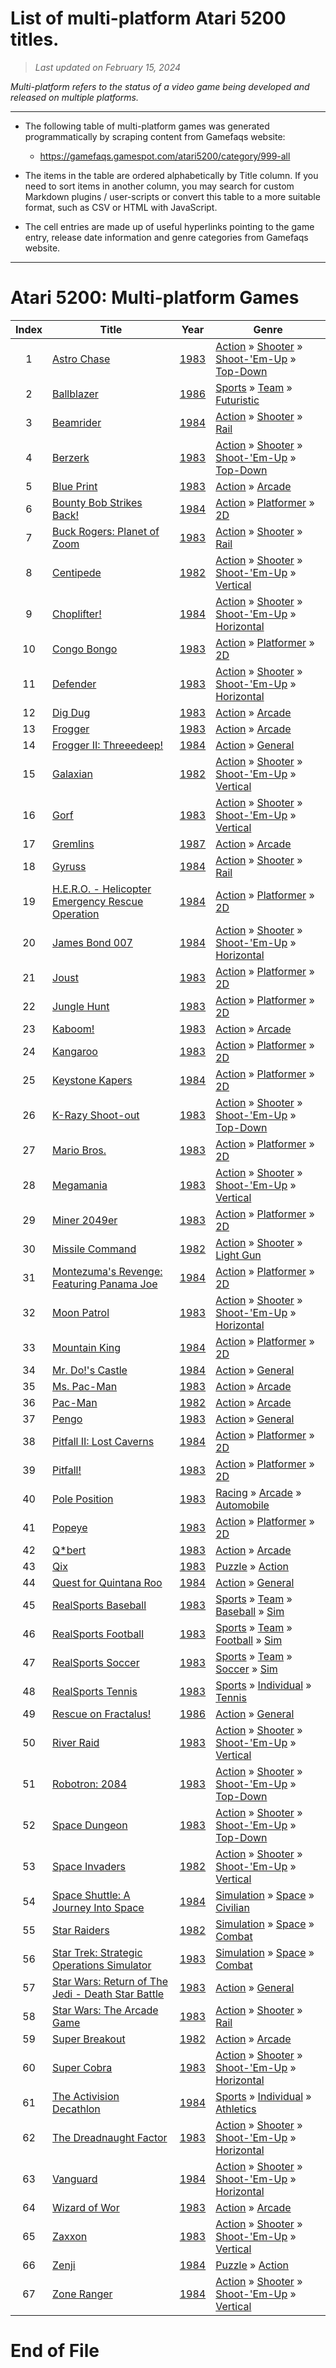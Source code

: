 ﻿# List of multi-platform Atari 5200 titles.

> *Last updated on February 15, 2024*

_Multi-platform refers to the status of a video game being developed and released on multiple platforms._

-----------------------------

 - The following table of multi-platform games was generated programmatically by scraping content from Gamefaqs website: 

    - https://gamefaqs.gamespot.com/atari5200/category/999-all
      
 - The items in the table are ordered alphabetically by Title column. If you need to sort items in another column, you may search for custom Markdown plugins / user-scripts or convert this table to a more suitable format, such as CSV or HTML with JavaScript.

 - The cell entries are made up of useful hyperlinks pointing to the game entry, release date information and genre categories from Gamefaqs website.

-----------------------------
# Atari 5200∶ Multi-platform Games
|Index|Title|Year|Genre|
|:--:|--|--|--|
|1|<a href="https://gamefaqs.gamespot.com/atari5200/585284-astro-chase" target="_blank" rel="noopener noreferrer">Astro Chase</a>|<a href="https://gamefaqs.gamespot.com/atari5200/585284-astro-chase/data" target="_blank" rel="noopener noreferrer">1983</a>|<a href="https://gamefaqs.gamespot.com/atari5200/category/54-action" target="_blank" rel="noopener noreferrer">Action</a> &raquo; <a href="https://gamefaqs.gamespot.com/atari5200/category/55-action-shooter" target="_blank" rel="noopener noreferrer">Shooter</a> &raquo; <a href="https://gamefaqs.gamespot.com/atari5200/category/313-action-shooter-shoot-em-up" target="_blank" rel="noopener noreferrer">Shoot-&#039;Em-Up</a> &raquo; <a href="https://gamefaqs.gamespot.com/atari5200/category/272-action-shooter-shoot-em-up-top-down" target="_blank" rel="noopener noreferrer">Top-Down</a>|
|2|<a href="https://gamefaqs.gamespot.com/atari5200/585285-ballblazer" target="_blank" rel="noopener noreferrer">Ballblazer</a>|<a href="https://gamefaqs.gamespot.com/atari5200/585285-ballblazer/data" target="_blank" rel="noopener noreferrer">1986</a>|<a href="https://gamefaqs.gamespot.com/atari5200/category/43-sports" target="_blank" rel="noopener noreferrer">Sports</a> &raquo; <a href="https://gamefaqs.gamespot.com/atari5200/category/91-sports-team" target="_blank" rel="noopener noreferrer">Team</a> &raquo; <a href="https://gamefaqs.gamespot.com/atari5200/category/107-sports-team-futuristic" target="_blank" rel="noopener noreferrer">Futuristic</a>|
|3|<a href="https://gamefaqs.gamespot.com/atari5200/585287-beamrider" target="_blank" rel="noopener noreferrer">Beamrider</a>|<a href="https://gamefaqs.gamespot.com/atari5200/585287-beamrider/data" target="_blank" rel="noopener noreferrer">1984</a>|<a href="https://gamefaqs.gamespot.com/atari5200/category/54-action" target="_blank" rel="noopener noreferrer">Action</a> &raquo; <a href="https://gamefaqs.gamespot.com/atari5200/category/55-action-shooter" target="_blank" rel="noopener noreferrer">Shooter</a> &raquo; <a href="https://gamefaqs.gamespot.com/atari5200/category/81-action-shooter-rail" target="_blank" rel="noopener noreferrer">Rail</a>|
|4|<a href="https://gamefaqs.gamespot.com/atari5200/563258-berzerk" target="_blank" rel="noopener noreferrer">Berzerk</a>|<a href="https://gamefaqs.gamespot.com/atari5200/563258-berzerk/data" target="_blank" rel="noopener noreferrer">1983</a>|<a href="https://gamefaqs.gamespot.com/atari5200/category/54-action" target="_blank" rel="noopener noreferrer">Action</a> &raquo; <a href="https://gamefaqs.gamespot.com/atari5200/category/55-action-shooter" target="_blank" rel="noopener noreferrer">Shooter</a> &raquo; <a href="https://gamefaqs.gamespot.com/atari5200/category/313-action-shooter-shoot-em-up" target="_blank" rel="noopener noreferrer">Shoot-&#039;Em-Up</a> &raquo; <a href="https://gamefaqs.gamespot.com/atari5200/category/272-action-shooter-shoot-em-up-top-down" target="_blank" rel="noopener noreferrer">Top-Down</a>|
|5|<a href="https://gamefaqs.gamespot.com/atari5200/585289-blue-print" target="_blank" rel="noopener noreferrer">Blue Print</a>|<a href="https://gamefaqs.gamespot.com/atari5200/585289-blue-print/data" target="_blank" rel="noopener noreferrer">1983</a>|<a href="https://gamefaqs.gamespot.com/atari5200/category/54-action" target="_blank" rel="noopener noreferrer">Action</a> &raquo; <a href="https://gamefaqs.gamespot.com/atari5200/category/289-action-arcade" target="_blank" rel="noopener noreferrer">Arcade</a>|
|6|<a href="https://gamefaqs.gamespot.com/atari5200/563259-bounty-bob-strikes-back" target="_blank" rel="noopener noreferrer">Bounty Bob Strikes Back!</a>|<a href="https://gamefaqs.gamespot.com/atari5200/563259-bounty-bob-strikes-back/data" target="_blank" rel="noopener noreferrer">1984</a>|<a href="https://gamefaqs.gamespot.com/atari5200/category/54-action" target="_blank" rel="noopener noreferrer">Action</a> &raquo; <a href="https://gamefaqs.gamespot.com/atari5200/category/56-action-platformer" target="_blank" rel="noopener noreferrer">Platformer</a> &raquo; <a href="https://gamefaqs.gamespot.com/atari5200/category/84-action-platformer-2d" target="_blank" rel="noopener noreferrer">2D</a>|
|7|<a href="https://gamefaqs.gamespot.com/atari5200/585290-buck-rogers-planet-of-zoom" target="_blank" rel="noopener noreferrer">Buck Rogers: Planet of Zoom</a>|<a href="https://gamefaqs.gamespot.com/atari5200/585290-buck-rogers-planet-of-zoom/data" target="_blank" rel="noopener noreferrer">1983</a>|<a href="https://gamefaqs.gamespot.com/atari5200/category/54-action" target="_blank" rel="noopener noreferrer">Action</a> &raquo; <a href="https://gamefaqs.gamespot.com/atari5200/category/55-action-shooter" target="_blank" rel="noopener noreferrer">Shooter</a> &raquo; <a href="https://gamefaqs.gamespot.com/atari5200/category/81-action-shooter-rail" target="_blank" rel="noopener noreferrer">Rail</a>|
|8|<a href="https://gamefaqs.gamespot.com/atari5200/585291-centipede" target="_blank" rel="noopener noreferrer">Centipede</a>|<a href="https://gamefaqs.gamespot.com/atari5200/585291-centipede/data" target="_blank" rel="noopener noreferrer">1982</a>|<a href="https://gamefaqs.gamespot.com/atari5200/category/54-action" target="_blank" rel="noopener noreferrer">Action</a> &raquo; <a href="https://gamefaqs.gamespot.com/atari5200/category/55-action-shooter" target="_blank" rel="noopener noreferrer">Shooter</a> &raquo; <a href="https://gamefaqs.gamespot.com/atari5200/category/313-action-shooter-shoot-em-up" target="_blank" rel="noopener noreferrer">Shoot-&#039;Em-Up</a> &raquo; <a href="https://gamefaqs.gamespot.com/atari5200/category/83-action-shooter-shoot-em-up-vertical" target="_blank" rel="noopener noreferrer">Vertical</a>|
|9|<a href="https://gamefaqs.gamespot.com/atari5200/585292-choplifter" target="_blank" rel="noopener noreferrer">Choplifter!</a>|<a href="https://gamefaqs.gamespot.com/atari5200/585292-choplifter/data" target="_blank" rel="noopener noreferrer">1984</a>|<a href="https://gamefaqs.gamespot.com/atari5200/category/54-action" target="_blank" rel="noopener noreferrer">Action</a> &raquo; <a href="https://gamefaqs.gamespot.com/atari5200/category/55-action-shooter" target="_blank" rel="noopener noreferrer">Shooter</a> &raquo; <a href="https://gamefaqs.gamespot.com/atari5200/category/313-action-shooter-shoot-em-up" target="_blank" rel="noopener noreferrer">Shoot-&#039;Em-Up</a> &raquo; <a href="https://gamefaqs.gamespot.com/atari5200/category/185-action-shooter-shoot-em-up-horizontal" target="_blank" rel="noopener noreferrer">Horizontal</a>|
|10|<a href="https://gamefaqs.gamespot.com/atari5200/585293-congo-bongo" target="_blank" rel="noopener noreferrer">Congo Bongo</a>|<a href="https://gamefaqs.gamespot.com/atari5200/585293-congo-bongo/data" target="_blank" rel="noopener noreferrer">1983</a>|<a href="https://gamefaqs.gamespot.com/atari5200/category/54-action" target="_blank" rel="noopener noreferrer">Action</a> &raquo; <a href="https://gamefaqs.gamespot.com/atari5200/category/56-action-platformer" target="_blank" rel="noopener noreferrer">Platformer</a> &raquo; <a href="https://gamefaqs.gamespot.com/atari5200/category/84-action-platformer-2d" target="_blank" rel="noopener noreferrer">2D</a>|
|11|<a href="https://gamefaqs.gamespot.com/atari5200/585296-defender" target="_blank" rel="noopener noreferrer">Defender</a>|<a href="https://gamefaqs.gamespot.com/atari5200/585296-defender/data" target="_blank" rel="noopener noreferrer">1983</a>|<a href="https://gamefaqs.gamespot.com/atari5200/category/54-action" target="_blank" rel="noopener noreferrer">Action</a> &raquo; <a href="https://gamefaqs.gamespot.com/atari5200/category/55-action-shooter" target="_blank" rel="noopener noreferrer">Shooter</a> &raquo; <a href="https://gamefaqs.gamespot.com/atari5200/category/313-action-shooter-shoot-em-up" target="_blank" rel="noopener noreferrer">Shoot-&#039;Em-Up</a> &raquo; <a href="https://gamefaqs.gamespot.com/atari5200/category/185-action-shooter-shoot-em-up-horizontal" target="_blank" rel="noopener noreferrer">Horizontal</a>|
|12|<a href="https://gamefaqs.gamespot.com/atari5200/585298-dig-dug" target="_blank" rel="noopener noreferrer">Dig Dug</a>|<a href="https://gamefaqs.gamespot.com/atari5200/585298-dig-dug/data" target="_blank" rel="noopener noreferrer">1983</a>|<a href="https://gamefaqs.gamespot.com/atari5200/category/54-action" target="_blank" rel="noopener noreferrer">Action</a> &raquo; <a href="https://gamefaqs.gamespot.com/atari5200/category/289-action-arcade" target="_blank" rel="noopener noreferrer">Arcade</a>|
|13|<a href="https://gamefaqs.gamespot.com/atari5200/585301-frogger" target="_blank" rel="noopener noreferrer">Frogger</a>|<a href="https://gamefaqs.gamespot.com/atari5200/585301-frogger/data" target="_blank" rel="noopener noreferrer">1983</a>|<a href="https://gamefaqs.gamespot.com/atari5200/category/54-action" target="_blank" rel="noopener noreferrer">Action</a> &raquo; <a href="https://gamefaqs.gamespot.com/atari5200/category/289-action-arcade" target="_blank" rel="noopener noreferrer">Arcade</a>|
|14|<a href="https://gamefaqs.gamespot.com/atari5200/585302-frogger-ii-threeedeep" target="_blank" rel="noopener noreferrer">Frogger II: Threeedeep!</a>|<a href="https://gamefaqs.gamespot.com/atari5200/585302-frogger-ii-threeedeep/data" target="_blank" rel="noopener noreferrer">1984</a>|<a href="https://gamefaqs.gamespot.com/atari5200/category/54-action" target="_blank" rel="noopener noreferrer">Action</a> &raquo; <a href="https://gamefaqs.gamespot.com/atari5200/category/250-action-general" target="_blank" rel="noopener noreferrer">General</a>|
|15|<a href="https://gamefaqs.gamespot.com/atari5200/585303-galaxian" target="_blank" rel="noopener noreferrer">Galaxian</a>|<a href="https://gamefaqs.gamespot.com/atari5200/585303-galaxian/data" target="_blank" rel="noopener noreferrer">1982</a>|<a href="https://gamefaqs.gamespot.com/atari5200/category/54-action" target="_blank" rel="noopener noreferrer">Action</a> &raquo; <a href="https://gamefaqs.gamespot.com/atari5200/category/55-action-shooter" target="_blank" rel="noopener noreferrer">Shooter</a> &raquo; <a href="https://gamefaqs.gamespot.com/atari5200/category/313-action-shooter-shoot-em-up" target="_blank" rel="noopener noreferrer">Shoot-&#039;Em-Up</a> &raquo; <a href="https://gamefaqs.gamespot.com/atari5200/category/83-action-shooter-shoot-em-up-vertical" target="_blank" rel="noopener noreferrer">Vertical</a>|
|16|<a href="https://gamefaqs.gamespot.com/atari5200/585304-gorf" target="_blank" rel="noopener noreferrer">Gorf</a>|<a href="https://gamefaqs.gamespot.com/atari5200/585304-gorf/data" target="_blank" rel="noopener noreferrer">1983</a>|<a href="https://gamefaqs.gamespot.com/atari5200/category/54-action" target="_blank" rel="noopener noreferrer">Action</a> &raquo; <a href="https://gamefaqs.gamespot.com/atari5200/category/55-action-shooter" target="_blank" rel="noopener noreferrer">Shooter</a> &raquo; <a href="https://gamefaqs.gamespot.com/atari5200/category/313-action-shooter-shoot-em-up" target="_blank" rel="noopener noreferrer">Shoot-&#039;Em-Up</a> &raquo; <a href="https://gamefaqs.gamespot.com/atari5200/category/83-action-shooter-shoot-em-up-vertical" target="_blank" rel="noopener noreferrer">Vertical</a>|
|17|<a href="https://gamefaqs.gamespot.com/atari5200/585305-gremlins" target="_blank" rel="noopener noreferrer">Gremlins</a>|<a href="https://gamefaqs.gamespot.com/atari5200/585305-gremlins/data" target="_blank" rel="noopener noreferrer">1987</a>|<a href="https://gamefaqs.gamespot.com/atari5200/category/54-action" target="_blank" rel="noopener noreferrer">Action</a> &raquo; <a href="https://gamefaqs.gamespot.com/atari5200/category/289-action-arcade" target="_blank" rel="noopener noreferrer">Arcade</a>|
|18|<a href="https://gamefaqs.gamespot.com/atari5200/585306-gyruss" target="_blank" rel="noopener noreferrer">Gyruss</a>|<a href="https://gamefaqs.gamespot.com/atari5200/585306-gyruss/data" target="_blank" rel="noopener noreferrer">1984</a>|<a href="https://gamefaqs.gamespot.com/atari5200/category/54-action" target="_blank" rel="noopener noreferrer">Action</a> &raquo; <a href="https://gamefaqs.gamespot.com/atari5200/category/55-action-shooter" target="_blank" rel="noopener noreferrer">Shooter</a> &raquo; <a href="https://gamefaqs.gamespot.com/atari5200/category/81-action-shooter-rail" target="_blank" rel="noopener noreferrer">Rail</a>|
|19|<a href="https://gamefaqs.gamespot.com/atari5200/585307-hero-helicopter-emergency-rescue-operation" target="_blank" rel="noopener noreferrer">H.E.R.O. - Helicopter Emergency Rescue Operation</a>|<a href="https://gamefaqs.gamespot.com/atari5200/585307-hero-helicopter-emergency-rescue-operation/data" target="_blank" rel="noopener noreferrer">1984</a>|<a href="https://gamefaqs.gamespot.com/atari5200/category/54-action" target="_blank" rel="noopener noreferrer">Action</a> &raquo; <a href="https://gamefaqs.gamespot.com/atari5200/category/56-action-platformer" target="_blank" rel="noopener noreferrer">Platformer</a> &raquo; <a href="https://gamefaqs.gamespot.com/atari5200/category/84-action-platformer-2d" target="_blank" rel="noopener noreferrer">2D</a>|
|20|<a href="https://gamefaqs.gamespot.com/atari5200/585308-james-bond-007" target="_blank" rel="noopener noreferrer">James Bond 007</a>|<a href="https://gamefaqs.gamespot.com/atari5200/585308-james-bond-007/data" target="_blank" rel="noopener noreferrer">1984</a>|<a href="https://gamefaqs.gamespot.com/atari5200/category/54-action" target="_blank" rel="noopener noreferrer">Action</a> &raquo; <a href="https://gamefaqs.gamespot.com/atari5200/category/55-action-shooter" target="_blank" rel="noopener noreferrer">Shooter</a> &raquo; <a href="https://gamefaqs.gamespot.com/atari5200/category/313-action-shooter-shoot-em-up" target="_blank" rel="noopener noreferrer">Shoot-&#039;Em-Up</a> &raquo; <a href="https://gamefaqs.gamespot.com/atari5200/category/185-action-shooter-shoot-em-up-horizontal" target="_blank" rel="noopener noreferrer">Horizontal</a>|
|21|<a href="https://gamefaqs.gamespot.com/atari5200/585309-joust" target="_blank" rel="noopener noreferrer">Joust</a>|<a href="https://gamefaqs.gamespot.com/atari5200/585309-joust/data" target="_blank" rel="noopener noreferrer">1983</a>|<a href="https://gamefaqs.gamespot.com/atari5200/category/54-action" target="_blank" rel="noopener noreferrer">Action</a> &raquo; <a href="https://gamefaqs.gamespot.com/atari5200/category/56-action-platformer" target="_blank" rel="noopener noreferrer">Platformer</a> &raquo; <a href="https://gamefaqs.gamespot.com/atari5200/category/84-action-platformer-2d" target="_blank" rel="noopener noreferrer">2D</a>|
|22|<a href="https://gamefaqs.gamespot.com/atari5200/585311-jungle-hunt" target="_blank" rel="noopener noreferrer">Jungle Hunt</a>|<a href="https://gamefaqs.gamespot.com/atari5200/585311-jungle-hunt/data" target="_blank" rel="noopener noreferrer">1983</a>|<a href="https://gamefaqs.gamespot.com/atari5200/category/54-action" target="_blank" rel="noopener noreferrer">Action</a> &raquo; <a href="https://gamefaqs.gamespot.com/atari5200/category/56-action-platformer" target="_blank" rel="noopener noreferrer">Platformer</a> &raquo; <a href="https://gamefaqs.gamespot.com/atari5200/category/84-action-platformer-2d" target="_blank" rel="noopener noreferrer">2D</a>|
|23|<a href="https://gamefaqs.gamespot.com/atari5200/585312-kaboom" target="_blank" rel="noopener noreferrer">Kaboom!</a>|<a href="https://gamefaqs.gamespot.com/atari5200/585312-kaboom/data" target="_blank" rel="noopener noreferrer">1983</a>|<a href="https://gamefaqs.gamespot.com/atari5200/category/54-action" target="_blank" rel="noopener noreferrer">Action</a> &raquo; <a href="https://gamefaqs.gamespot.com/atari5200/category/289-action-arcade" target="_blank" rel="noopener noreferrer">Arcade</a>|
|24|<a href="https://gamefaqs.gamespot.com/atari5200/585313-kangaroo" target="_blank" rel="noopener noreferrer">Kangaroo</a>|<a href="https://gamefaqs.gamespot.com/atari5200/585313-kangaroo/data" target="_blank" rel="noopener noreferrer">1983</a>|<a href="https://gamefaqs.gamespot.com/atari5200/category/54-action" target="_blank" rel="noopener noreferrer">Action</a> &raquo; <a href="https://gamefaqs.gamespot.com/atari5200/category/56-action-platformer" target="_blank" rel="noopener noreferrer">Platformer</a> &raquo; <a href="https://gamefaqs.gamespot.com/atari5200/category/84-action-platformer-2d" target="_blank" rel="noopener noreferrer">2D</a>|
|25|<a href="https://gamefaqs.gamespot.com/atari5200/585314-keystone-kapers" target="_blank" rel="noopener noreferrer">Keystone Kapers</a>|<a href="https://gamefaqs.gamespot.com/atari5200/585314-keystone-kapers/data" target="_blank" rel="noopener noreferrer">1984</a>|<a href="https://gamefaqs.gamespot.com/atari5200/category/54-action" target="_blank" rel="noopener noreferrer">Action</a> &raquo; <a href="https://gamefaqs.gamespot.com/atari5200/category/56-action-platformer" target="_blank" rel="noopener noreferrer">Platformer</a> &raquo; <a href="https://gamefaqs.gamespot.com/atari5200/category/84-action-platformer-2d" target="_blank" rel="noopener noreferrer">2D</a>|
|26|<a href="https://gamefaqs.gamespot.com/atari5200/563261-k-razy-shoot-out" target="_blank" rel="noopener noreferrer">K-Razy Shoot-out</a>|<a href="https://gamefaqs.gamespot.com/atari5200/563261-k-razy-shoot-out/data" target="_blank" rel="noopener noreferrer">1983</a>|<a href="https://gamefaqs.gamespot.com/atari5200/category/54-action" target="_blank" rel="noopener noreferrer">Action</a> &raquo; <a href="https://gamefaqs.gamespot.com/atari5200/category/55-action-shooter" target="_blank" rel="noopener noreferrer">Shooter</a> &raquo; <a href="https://gamefaqs.gamespot.com/atari5200/category/313-action-shooter-shoot-em-up" target="_blank" rel="noopener noreferrer">Shoot-&#039;Em-Up</a> &raquo; <a href="https://gamefaqs.gamespot.com/atari5200/category/272-action-shooter-shoot-em-up-top-down" target="_blank" rel="noopener noreferrer">Top-Down</a>|
|27|<a href="https://gamefaqs.gamespot.com/atari5200/585318-mario-bros" target="_blank" rel="noopener noreferrer">Mario Bros.</a>|<a href="https://gamefaqs.gamespot.com/atari5200/585318-mario-bros/data" target="_blank" rel="noopener noreferrer">1983</a>|<a href="https://gamefaqs.gamespot.com/atari5200/category/54-action" target="_blank" rel="noopener noreferrer">Action</a> &raquo; <a href="https://gamefaqs.gamespot.com/atari5200/category/56-action-platformer" target="_blank" rel="noopener noreferrer">Platformer</a> &raquo; <a href="https://gamefaqs.gamespot.com/atari5200/category/84-action-platformer-2d" target="_blank" rel="noopener noreferrer">2D</a>|
|28|<a href="https://gamefaqs.gamespot.com/atari5200/585320-megamania" target="_blank" rel="noopener noreferrer">Megamania</a>|<a href="https://gamefaqs.gamespot.com/atari5200/585320-megamania/data" target="_blank" rel="noopener noreferrer">1983</a>|<a href="https://gamefaqs.gamespot.com/atari5200/category/54-action" target="_blank" rel="noopener noreferrer">Action</a> &raquo; <a href="https://gamefaqs.gamespot.com/atari5200/category/55-action-shooter" target="_blank" rel="noopener noreferrer">Shooter</a> &raquo; <a href="https://gamefaqs.gamespot.com/atari5200/category/313-action-shooter-shoot-em-up" target="_blank" rel="noopener noreferrer">Shoot-&#039;Em-Up</a> &raquo; <a href="https://gamefaqs.gamespot.com/atari5200/category/83-action-shooter-shoot-em-up-vertical" target="_blank" rel="noopener noreferrer">Vertical</a>|
|29|<a href="https://gamefaqs.gamespot.com/atari5200/585323-miner-2049er" target="_blank" rel="noopener noreferrer">Miner 2049er</a>|<a href="https://gamefaqs.gamespot.com/atari5200/585323-miner-2049er/data" target="_blank" rel="noopener noreferrer">1983</a>|<a href="https://gamefaqs.gamespot.com/atari5200/category/54-action" target="_blank" rel="noopener noreferrer">Action</a> &raquo; <a href="https://gamefaqs.gamespot.com/atari5200/category/56-action-platformer" target="_blank" rel="noopener noreferrer">Platformer</a> &raquo; <a href="https://gamefaqs.gamespot.com/atari5200/category/84-action-platformer-2d" target="_blank" rel="noopener noreferrer">2D</a>|
|30|<a href="https://gamefaqs.gamespot.com/atari5200/585325-missile-command" target="_blank" rel="noopener noreferrer">Missile Command</a>|<a href="https://gamefaqs.gamespot.com/atari5200/585325-missile-command/data" target="_blank" rel="noopener noreferrer">1982</a>|<a href="https://gamefaqs.gamespot.com/atari5200/category/54-action" target="_blank" rel="noopener noreferrer">Action</a> &raquo; <a href="https://gamefaqs.gamespot.com/atari5200/category/55-action-shooter" target="_blank" rel="noopener noreferrer">Shooter</a> &raquo; <a href="https://gamefaqs.gamespot.com/atari5200/category/239-action-shooter-light-gun" target="_blank" rel="noopener noreferrer">Light Gun</a>|
|31|<a href="https://gamefaqs.gamespot.com/atari5200/585326-montezumas-revenge-featuring-panama-joe" target="_blank" rel="noopener noreferrer">Montezuma's Revenge: Featuring Panama Joe</a>|<a href="https://gamefaqs.gamespot.com/atari5200/585326-montezumas-revenge-featuring-panama-joe/data" target="_blank" rel="noopener noreferrer">1984</a>|<a href="https://gamefaqs.gamespot.com/atari5200/category/54-action" target="_blank" rel="noopener noreferrer">Action</a> &raquo; <a href="https://gamefaqs.gamespot.com/atari5200/category/56-action-platformer" target="_blank" rel="noopener noreferrer">Platformer</a> &raquo; <a href="https://gamefaqs.gamespot.com/atari5200/category/84-action-platformer-2d" target="_blank" rel="noopener noreferrer">2D</a>|
|32|<a href="https://gamefaqs.gamespot.com/atari5200/585327-moon-patrol" target="_blank" rel="noopener noreferrer">Moon Patrol</a>|<a href="https://gamefaqs.gamespot.com/atari5200/585327-moon-patrol/data" target="_blank" rel="noopener noreferrer">1983</a>|<a href="https://gamefaqs.gamespot.com/atari5200/category/54-action" target="_blank" rel="noopener noreferrer">Action</a> &raquo; <a href="https://gamefaqs.gamespot.com/atari5200/category/55-action-shooter" target="_blank" rel="noopener noreferrer">Shooter</a> &raquo; <a href="https://gamefaqs.gamespot.com/atari5200/category/313-action-shooter-shoot-em-up" target="_blank" rel="noopener noreferrer">Shoot-&#039;Em-Up</a> &raquo; <a href="https://gamefaqs.gamespot.com/atari5200/category/185-action-shooter-shoot-em-up-horizontal" target="_blank" rel="noopener noreferrer">Horizontal</a>|
|33|<a href="https://gamefaqs.gamespot.com/atari5200/585329-mountain-king" target="_blank" rel="noopener noreferrer">Mountain King</a>|<a href="https://gamefaqs.gamespot.com/atari5200/585329-mountain-king/data" target="_blank" rel="noopener noreferrer">1984</a>|<a href="https://gamefaqs.gamespot.com/atari5200/category/54-action" target="_blank" rel="noopener noreferrer">Action</a> &raquo; <a href="https://gamefaqs.gamespot.com/atari5200/category/56-action-platformer" target="_blank" rel="noopener noreferrer">Platformer</a> &raquo; <a href="https://gamefaqs.gamespot.com/atari5200/category/84-action-platformer-2d" target="_blank" rel="noopener noreferrer">2D</a>|
|34|<a href="https://gamefaqs.gamespot.com/atari5200/585330-mr-dos-castle" target="_blank" rel="noopener noreferrer">Mr. Do!'s Castle</a>|<a href="https://gamefaqs.gamespot.com/atari5200/585330-mr-dos-castle/data" target="_blank" rel="noopener noreferrer">1984</a>|<a href="https://gamefaqs.gamespot.com/atari5200/category/54-action" target="_blank" rel="noopener noreferrer">Action</a> &raquo; <a href="https://gamefaqs.gamespot.com/atari5200/category/250-action-general" target="_blank" rel="noopener noreferrer">General</a>|
|35|<a href="https://gamefaqs.gamespot.com/atari5200/585331-ms-pac-man" target="_blank" rel="noopener noreferrer">Ms. Pac-Man</a>|<a href="https://gamefaqs.gamespot.com/atari5200/585331-ms-pac-man/data" target="_blank" rel="noopener noreferrer">1983</a>|<a href="https://gamefaqs.gamespot.com/atari5200/category/54-action" target="_blank" rel="noopener noreferrer">Action</a> &raquo; <a href="https://gamefaqs.gamespot.com/atari5200/category/289-action-arcade" target="_blank" rel="noopener noreferrer">Arcade</a>|
|36|<a href="https://gamefaqs.gamespot.com/atari5200/585333-pac-man" target="_blank" rel="noopener noreferrer">Pac-Man</a>|<a href="https://gamefaqs.gamespot.com/atari5200/585333-pac-man/data" target="_blank" rel="noopener noreferrer">1982</a>|<a href="https://gamefaqs.gamespot.com/atari5200/category/54-action" target="_blank" rel="noopener noreferrer">Action</a> &raquo; <a href="https://gamefaqs.gamespot.com/atari5200/category/289-action-arcade" target="_blank" rel="noopener noreferrer">Arcade</a>|
|37|<a href="https://gamefaqs.gamespot.com/atari5200/585334-pengo" target="_blank" rel="noopener noreferrer">Pengo</a>|<a href="https://gamefaqs.gamespot.com/atari5200/585334-pengo/data" target="_blank" rel="noopener noreferrer">1983</a>|<a href="https://gamefaqs.gamespot.com/atari5200/category/54-action" target="_blank" rel="noopener noreferrer">Action</a> &raquo; <a href="https://gamefaqs.gamespot.com/atari5200/category/250-action-general" target="_blank" rel="noopener noreferrer">General</a>|
|38|<a href="https://gamefaqs.gamespot.com/atari5200/585336-pitfall-ii-lost-caverns" target="_blank" rel="noopener noreferrer">Pitfall II: Lost Caverns</a>|<a href="https://gamefaqs.gamespot.com/atari5200/585336-pitfall-ii-lost-caverns/data" target="_blank" rel="noopener noreferrer">1984</a>|<a href="https://gamefaqs.gamespot.com/atari5200/category/54-action" target="_blank" rel="noopener noreferrer">Action</a> &raquo; <a href="https://gamefaqs.gamespot.com/atari5200/category/56-action-platformer" target="_blank" rel="noopener noreferrer">Platformer</a> &raquo; <a href="https://gamefaqs.gamespot.com/atari5200/category/84-action-platformer-2d" target="_blank" rel="noopener noreferrer">2D</a>|
|39|<a href="https://gamefaqs.gamespot.com/atari5200/585335-pitfall" target="_blank" rel="noopener noreferrer">Pitfall!</a>|<a href="https://gamefaqs.gamespot.com/atari5200/585335-pitfall/data" target="_blank" rel="noopener noreferrer">1983</a>|<a href="https://gamefaqs.gamespot.com/atari5200/category/54-action" target="_blank" rel="noopener noreferrer">Action</a> &raquo; <a href="https://gamefaqs.gamespot.com/atari5200/category/56-action-platformer" target="_blank" rel="noopener noreferrer">Platformer</a> &raquo; <a href="https://gamefaqs.gamespot.com/atari5200/category/84-action-platformer-2d" target="_blank" rel="noopener noreferrer">2D</a>|
|40|<a href="https://gamefaqs.gamespot.com/atari5200/585337-pole-position" target="_blank" rel="noopener noreferrer">Pole Position</a>|<a href="https://gamefaqs.gamespot.com/atari5200/585337-pole-position/data" target="_blank" rel="noopener noreferrer">1983</a>|<a href="https://gamefaqs.gamespot.com/atari5200/category/47-racing" target="_blank" rel="noopener noreferrer">Racing</a> &raquo; <a href="https://gamefaqs.gamespot.com/atari5200/category/314-racing-arcade" target="_blank" rel="noopener noreferrer">Arcade</a> &raquo; <a href="https://gamefaqs.gamespot.com/atari5200/category/232-racing-arcade-automobile" target="_blank" rel="noopener noreferrer">Automobile</a>|
|41|<a href="https://gamefaqs.gamespot.com/atari5200/585338-popeye" target="_blank" rel="noopener noreferrer">Popeye</a>|<a href="https://gamefaqs.gamespot.com/atari5200/585338-popeye/data" target="_blank" rel="noopener noreferrer">1983</a>|<a href="https://gamefaqs.gamespot.com/atari5200/category/54-action" target="_blank" rel="noopener noreferrer">Action</a> &raquo; <a href="https://gamefaqs.gamespot.com/atari5200/category/56-action-platformer" target="_blank" rel="noopener noreferrer">Platformer</a> &raquo; <a href="https://gamefaqs.gamespot.com/atari5200/category/84-action-platformer-2d" target="_blank" rel="noopener noreferrer">2D</a>|
|42|<a href="https://gamefaqs.gamespot.com/atari5200/585339-qbert" target="_blank" rel="noopener noreferrer">Q*bert</a>|<a href="https://gamefaqs.gamespot.com/atari5200/585339-qbert/data" target="_blank" rel="noopener noreferrer">1983</a>|<a href="https://gamefaqs.gamespot.com/atari5200/category/54-action" target="_blank" rel="noopener noreferrer">Action</a> &raquo; <a href="https://gamefaqs.gamespot.com/atari5200/category/289-action-arcade" target="_blank" rel="noopener noreferrer">Arcade</a>|
|43|<a href="https://gamefaqs.gamespot.com/atari5200/585340-qix" target="_blank" rel="noopener noreferrer">Qix</a>|<a href="https://gamefaqs.gamespot.com/atari5200/585340-qix/data" target="_blank" rel="noopener noreferrer">1983</a>|<a href="https://gamefaqs.gamespot.com/atari5200/category/173-puzzle" target="_blank" rel="noopener noreferrer">Puzzle</a> &raquo; <a href="https://gamefaqs.gamespot.com/atari5200/category/282-puzzle-action" target="_blank" rel="noopener noreferrer">Action</a>|
|44|<a href="https://gamefaqs.gamespot.com/atari5200/585341-quest-for-quintana-roo" target="_blank" rel="noopener noreferrer">Quest for Quintana Roo</a>|<a href="https://gamefaqs.gamespot.com/atari5200/585341-quest-for-quintana-roo/data" target="_blank" rel="noopener noreferrer">1984</a>|<a href="https://gamefaqs.gamespot.com/atari5200/category/54-action" target="_blank" rel="noopener noreferrer">Action</a> &raquo; <a href="https://gamefaqs.gamespot.com/atari5200/category/250-action-general" target="_blank" rel="noopener noreferrer">General</a>|
|45|<a href="https://gamefaqs.gamespot.com/atari5200/585342-realsports-baseball" target="_blank" rel="noopener noreferrer">RealSports Baseball</a>|<a href="https://gamefaqs.gamespot.com/atari5200/585342-realsports-baseball/data" target="_blank" rel="noopener noreferrer">1983</a>|<a href="https://gamefaqs.gamespot.com/atari5200/category/43-sports" target="_blank" rel="noopener noreferrer">Sports</a> &raquo; <a href="https://gamefaqs.gamespot.com/atari5200/category/91-sports-team" target="_blank" rel="noopener noreferrer">Team</a> &raquo; <a href="https://gamefaqs.gamespot.com/atari5200/category/94-sports-team-baseball" target="_blank" rel="noopener noreferrer">Baseball</a> &raquo; <a href="https://gamefaqs.gamespot.com/atari5200/category/201-sports-team-baseball-sim" target="_blank" rel="noopener noreferrer">Sim</a>|
|46|<a href="https://gamefaqs.gamespot.com/atari5200/585344-realsports-football" target="_blank" rel="noopener noreferrer">RealSports Football</a>|<a href="https://gamefaqs.gamespot.com/atari5200/585344-realsports-football/data" target="_blank" rel="noopener noreferrer">1983</a>|<a href="https://gamefaqs.gamespot.com/atari5200/category/43-sports" target="_blank" rel="noopener noreferrer">Sports</a> &raquo; <a href="https://gamefaqs.gamespot.com/atari5200/category/91-sports-team" target="_blank" rel="noopener noreferrer">Team</a> &raquo; <a href="https://gamefaqs.gamespot.com/atari5200/category/97-sports-team-football" target="_blank" rel="noopener noreferrer">Football</a> &raquo; <a href="https://gamefaqs.gamespot.com/atari5200/category/205-sports-team-football-sim" target="_blank" rel="noopener noreferrer">Sim</a>|
|47|<a href="https://gamefaqs.gamespot.com/atari5200/585345-realsports-soccer" target="_blank" rel="noopener noreferrer">RealSports Soccer</a>|<a href="https://gamefaqs.gamespot.com/atari5200/585345-realsports-soccer/data" target="_blank" rel="noopener noreferrer">1983</a>|<a href="https://gamefaqs.gamespot.com/atari5200/category/43-sports" target="_blank" rel="noopener noreferrer">Sports</a> &raquo; <a href="https://gamefaqs.gamespot.com/atari5200/category/91-sports-team" target="_blank" rel="noopener noreferrer">Team</a> &raquo; <a href="https://gamefaqs.gamespot.com/atari5200/category/100-sports-team-soccer" target="_blank" rel="noopener noreferrer">Soccer</a> &raquo; <a href="https://gamefaqs.gamespot.com/atari5200/category/211-sports-team-soccer-sim" target="_blank" rel="noopener noreferrer">Sim</a>|
|48|<a href="https://gamefaqs.gamespot.com/atari5200/585346-realsports-tennis" target="_blank" rel="noopener noreferrer">RealSports Tennis</a>|<a href="https://gamefaqs.gamespot.com/atari5200/585346-realsports-tennis/data" target="_blank" rel="noopener noreferrer">1983</a>|<a href="https://gamefaqs.gamespot.com/atari5200/category/43-sports" target="_blank" rel="noopener noreferrer">Sports</a> &raquo; <a href="https://gamefaqs.gamespot.com/atari5200/category/92-sports-individual" target="_blank" rel="noopener noreferrer">Individual</a> &raquo; <a href="https://gamefaqs.gamespot.com/atari5200/category/101-sports-individual-tennis" target="_blank" rel="noopener noreferrer">Tennis</a>|
|49|<a href="https://gamefaqs.gamespot.com/atari5200/585347-rescue-on-fractalus" target="_blank" rel="noopener noreferrer">Rescue on Fractalus!</a>|<a href="https://gamefaqs.gamespot.com/atari5200/585347-rescue-on-fractalus/data" target="_blank" rel="noopener noreferrer">1986</a>|<a href="https://gamefaqs.gamespot.com/atari5200/category/54-action" target="_blank" rel="noopener noreferrer">Action</a> &raquo; <a href="https://gamefaqs.gamespot.com/atari5200/category/250-action-general" target="_blank" rel="noopener noreferrer">General</a>|
|50|<a href="https://gamefaqs.gamespot.com/atari5200/585348-river-raid" target="_blank" rel="noopener noreferrer">River Raid</a>|<a href="https://gamefaqs.gamespot.com/atari5200/585348-river-raid/data" target="_blank" rel="noopener noreferrer">1983</a>|<a href="https://gamefaqs.gamespot.com/atari5200/category/54-action" target="_blank" rel="noopener noreferrer">Action</a> &raquo; <a href="https://gamefaqs.gamespot.com/atari5200/category/55-action-shooter" target="_blank" rel="noopener noreferrer">Shooter</a> &raquo; <a href="https://gamefaqs.gamespot.com/atari5200/category/313-action-shooter-shoot-em-up" target="_blank" rel="noopener noreferrer">Shoot-&#039;Em-Up</a> &raquo; <a href="https://gamefaqs.gamespot.com/atari5200/category/83-action-shooter-shoot-em-up-vertical" target="_blank" rel="noopener noreferrer">Vertical</a>|
|51|<a href="https://gamefaqs.gamespot.com/atari5200/585350-robotron-2084" target="_blank" rel="noopener noreferrer">Robotron: 2084</a>|<a href="https://gamefaqs.gamespot.com/atari5200/585350-robotron-2084/data" target="_blank" rel="noopener noreferrer">1983</a>|<a href="https://gamefaqs.gamespot.com/atari5200/category/54-action" target="_blank" rel="noopener noreferrer">Action</a> &raquo; <a href="https://gamefaqs.gamespot.com/atari5200/category/55-action-shooter" target="_blank" rel="noopener noreferrer">Shooter</a> &raquo; <a href="https://gamefaqs.gamespot.com/atari5200/category/313-action-shooter-shoot-em-up" target="_blank" rel="noopener noreferrer">Shoot-&#039;Em-Up</a> &raquo; <a href="https://gamefaqs.gamespot.com/atari5200/category/272-action-shooter-shoot-em-up-top-down" target="_blank" rel="noopener noreferrer">Top-Down</a>|
|52|<a href="https://gamefaqs.gamespot.com/atari5200/585352-space-dungeon" target="_blank" rel="noopener noreferrer">Space Dungeon</a>|<a href="https://gamefaqs.gamespot.com/atari5200/585352-space-dungeon/data" target="_blank" rel="noopener noreferrer">1983</a>|<a href="https://gamefaqs.gamespot.com/atari5200/category/54-action" target="_blank" rel="noopener noreferrer">Action</a> &raquo; <a href="https://gamefaqs.gamespot.com/atari5200/category/55-action-shooter" target="_blank" rel="noopener noreferrer">Shooter</a> &raquo; <a href="https://gamefaqs.gamespot.com/atari5200/category/313-action-shooter-shoot-em-up" target="_blank" rel="noopener noreferrer">Shoot-&#039;Em-Up</a> &raquo; <a href="https://gamefaqs.gamespot.com/atari5200/category/272-action-shooter-shoot-em-up-top-down" target="_blank" rel="noopener noreferrer">Top-Down</a>|
|53|<a href="https://gamefaqs.gamespot.com/atari5200/585353-space-invaders" target="_blank" rel="noopener noreferrer">Space Invaders</a>|<a href="https://gamefaqs.gamespot.com/atari5200/585353-space-invaders/data" target="_blank" rel="noopener noreferrer">1982</a>|<a href="https://gamefaqs.gamespot.com/atari5200/category/54-action" target="_blank" rel="noopener noreferrer">Action</a> &raquo; <a href="https://gamefaqs.gamespot.com/atari5200/category/55-action-shooter" target="_blank" rel="noopener noreferrer">Shooter</a> &raquo; <a href="https://gamefaqs.gamespot.com/atari5200/category/313-action-shooter-shoot-em-up" target="_blank" rel="noopener noreferrer">Shoot-&#039;Em-Up</a> &raquo; <a href="https://gamefaqs.gamespot.com/atari5200/category/83-action-shooter-shoot-em-up-vertical" target="_blank" rel="noopener noreferrer">Vertical</a>|
|54|<a href="https://gamefaqs.gamespot.com/atari5200/585354-space-shuttle-a-journey-into-space" target="_blank" rel="noopener noreferrer">Space Shuttle: A Journey Into Space</a>|<a href="https://gamefaqs.gamespot.com/atari5200/585354-space-shuttle-a-journey-into-space/data" target="_blank" rel="noopener noreferrer">1984</a>|<a href="https://gamefaqs.gamespot.com/atari5200/category/46-simulation" target="_blank" rel="noopener noreferrer">Simulation</a> &raquo; <a href="https://gamefaqs.gamespot.com/atari5200/category/69-simulation-space" target="_blank" rel="noopener noreferrer">Space</a> &raquo; <a href="https://gamefaqs.gamespot.com/atari5200/category/133-simulation-space-civilian" target="_blank" rel="noopener noreferrer">Civilian</a>|
|55|<a href="https://gamefaqs.gamespot.com/atari5200/585357-star-raiders" target="_blank" rel="noopener noreferrer">Star Raiders</a>|<a href="https://gamefaqs.gamespot.com/atari5200/585357-star-raiders/data" target="_blank" rel="noopener noreferrer">1982</a>|<a href="https://gamefaqs.gamespot.com/atari5200/category/46-simulation" target="_blank" rel="noopener noreferrer">Simulation</a> &raquo; <a href="https://gamefaqs.gamespot.com/atari5200/category/69-simulation-space" target="_blank" rel="noopener noreferrer">Space</a> &raquo; <a href="https://gamefaqs.gamespot.com/atari5200/category/132-simulation-space-combat" target="_blank" rel="noopener noreferrer">Combat</a>|
|56|<a href="https://gamefaqs.gamespot.com/atari5200/585358-star-trek-strategic-operations-simulator" target="_blank" rel="noopener noreferrer">Star Trek: Strategic Operations Simulator</a>|<a href="https://gamefaqs.gamespot.com/atari5200/585358-star-trek-strategic-operations-simulator/data" target="_blank" rel="noopener noreferrer">1983</a>|<a href="https://gamefaqs.gamespot.com/atari5200/category/46-simulation" target="_blank" rel="noopener noreferrer">Simulation</a> &raquo; <a href="https://gamefaqs.gamespot.com/atari5200/category/69-simulation-space" target="_blank" rel="noopener noreferrer">Space</a> &raquo; <a href="https://gamefaqs.gamespot.com/atari5200/category/132-simulation-space-combat" target="_blank" rel="noopener noreferrer">Combat</a>|
|57|<a href="https://gamefaqs.gamespot.com/atari5200/585359-star-wars-return-of-the-jedi-death-star-battle" target="_blank" rel="noopener noreferrer">Star Wars: Return of The Jedi - Death Star Battle</a>|<a href="https://gamefaqs.gamespot.com/atari5200/585359-star-wars-return-of-the-jedi-death-star-battle/data" target="_blank" rel="noopener noreferrer">1983</a>|<a href="https://gamefaqs.gamespot.com/atari5200/category/54-action" target="_blank" rel="noopener noreferrer">Action</a> &raquo; <a href="https://gamefaqs.gamespot.com/atari5200/category/250-action-general" target="_blank" rel="noopener noreferrer">General</a>|
|58|<a href="https://gamefaqs.gamespot.com/atari5200/585360-star-wars-the-arcade-game" target="_blank" rel="noopener noreferrer">Star Wars: The Arcade Game</a>|<a href="https://gamefaqs.gamespot.com/atari5200/585360-star-wars-the-arcade-game/data" target="_blank" rel="noopener noreferrer">1983</a>|<a href="https://gamefaqs.gamespot.com/atari5200/category/54-action" target="_blank" rel="noopener noreferrer">Action</a> &raquo; <a href="https://gamefaqs.gamespot.com/atari5200/category/55-action-shooter" target="_blank" rel="noopener noreferrer">Shooter</a> &raquo; <a href="https://gamefaqs.gamespot.com/atari5200/category/81-action-shooter-rail" target="_blank" rel="noopener noreferrer">Rail</a>|
|59|<a href="https://gamefaqs.gamespot.com/atari5200/585362-super-breakout" target="_blank" rel="noopener noreferrer">Super Breakout</a>|<a href="https://gamefaqs.gamespot.com/atari5200/585362-super-breakout/data" target="_blank" rel="noopener noreferrer">1982</a>|<a href="https://gamefaqs.gamespot.com/atari5200/category/54-action" target="_blank" rel="noopener noreferrer">Action</a> &raquo; <a href="https://gamefaqs.gamespot.com/atari5200/category/289-action-arcade" target="_blank" rel="noopener noreferrer">Arcade</a>|
|60|<a href="https://gamefaqs.gamespot.com/atari5200/585363-super-cobra" target="_blank" rel="noopener noreferrer">Super Cobra</a>|<a href="https://gamefaqs.gamespot.com/atari5200/585363-super-cobra/data" target="_blank" rel="noopener noreferrer">1983</a>|<a href="https://gamefaqs.gamespot.com/atari5200/category/54-action" target="_blank" rel="noopener noreferrer">Action</a> &raquo; <a href="https://gamefaqs.gamespot.com/atari5200/category/55-action-shooter" target="_blank" rel="noopener noreferrer">Shooter</a> &raquo; <a href="https://gamefaqs.gamespot.com/atari5200/category/313-action-shooter-shoot-em-up" target="_blank" rel="noopener noreferrer">Shoot-&#039;Em-Up</a> &raquo; <a href="https://gamefaqs.gamespot.com/atari5200/category/185-action-shooter-shoot-em-up-horizontal" target="_blank" rel="noopener noreferrer">Horizontal</a>|
|61|<a href="https://gamefaqs.gamespot.com/atari5200/585295-the-activision-decathlon" target="_blank" rel="noopener noreferrer">The Activision Decathlon</a>|<a href="https://gamefaqs.gamespot.com/atari5200/585295-the-activision-decathlon/data" target="_blank" rel="noopener noreferrer">1984</a>|<a href="https://gamefaqs.gamespot.com/atari5200/category/43-sports" target="_blank" rel="noopener noreferrer">Sports</a> &raquo; <a href="https://gamefaqs.gamespot.com/atari5200/category/92-sports-individual" target="_blank" rel="noopener noreferrer">Individual</a> &raquo; <a href="https://gamefaqs.gamespot.com/atari5200/category/231-sports-individual-athletics" target="_blank" rel="noopener noreferrer">Athletics</a>|
|62|<a href="https://gamefaqs.gamespot.com/atari5200/585299-the-dreadnaught-factor" target="_blank" rel="noopener noreferrer">The Dreadnaught Factor</a>|<a href="https://gamefaqs.gamespot.com/atari5200/585299-the-dreadnaught-factor/data" target="_blank" rel="noopener noreferrer">1983</a>|<a href="https://gamefaqs.gamespot.com/atari5200/category/54-action" target="_blank" rel="noopener noreferrer">Action</a> &raquo; <a href="https://gamefaqs.gamespot.com/atari5200/category/55-action-shooter" target="_blank" rel="noopener noreferrer">Shooter</a> &raquo; <a href="https://gamefaqs.gamespot.com/atari5200/category/313-action-shooter-shoot-em-up" target="_blank" rel="noopener noreferrer">Shoot-&#039;Em-Up</a> &raquo; <a href="https://gamefaqs.gamespot.com/atari5200/category/185-action-shooter-shoot-em-up-horizontal" target="_blank" rel="noopener noreferrer">Horizontal</a>|
|63|<a href="https://gamefaqs.gamespot.com/atari5200/585367-vanguard" target="_blank" rel="noopener noreferrer">Vanguard</a>|<a href="https://gamefaqs.gamespot.com/atari5200/585367-vanguard/data" target="_blank" rel="noopener noreferrer">1984</a>|<a href="https://gamefaqs.gamespot.com/atari5200/category/54-action" target="_blank" rel="noopener noreferrer">Action</a> &raquo; <a href="https://gamefaqs.gamespot.com/atari5200/category/55-action-shooter" target="_blank" rel="noopener noreferrer">Shooter</a> &raquo; <a href="https://gamefaqs.gamespot.com/atari5200/category/313-action-shooter-shoot-em-up" target="_blank" rel="noopener noreferrer">Shoot-&#039;Em-Up</a> &raquo; <a href="https://gamefaqs.gamespot.com/atari5200/category/185-action-shooter-shoot-em-up-horizontal" target="_blank" rel="noopener noreferrer">Horizontal</a>|
|64|<a href="https://gamefaqs.gamespot.com/atari5200/585368-wizard-of-wor" target="_blank" rel="noopener noreferrer">Wizard of Wor</a>|<a href="https://gamefaqs.gamespot.com/atari5200/585368-wizard-of-wor/data" target="_blank" rel="noopener noreferrer">1983</a>|<a href="https://gamefaqs.gamespot.com/atari5200/category/54-action" target="_blank" rel="noopener noreferrer">Action</a> &raquo; <a href="https://gamefaqs.gamespot.com/atari5200/category/289-action-arcade" target="_blank" rel="noopener noreferrer">Arcade</a>|
|65|<a href="https://gamefaqs.gamespot.com/atari5200/585371-zaxxon" target="_blank" rel="noopener noreferrer">Zaxxon</a>|<a href="https://gamefaqs.gamespot.com/atari5200/585371-zaxxon/data" target="_blank" rel="noopener noreferrer">1983</a>|<a href="https://gamefaqs.gamespot.com/atari5200/category/54-action" target="_blank" rel="noopener noreferrer">Action</a> &raquo; <a href="https://gamefaqs.gamespot.com/atari5200/category/55-action-shooter" target="_blank" rel="noopener noreferrer">Shooter</a> &raquo; <a href="https://gamefaqs.gamespot.com/atari5200/category/313-action-shooter-shoot-em-up" target="_blank" rel="noopener noreferrer">Shoot-&#039;Em-Up</a> &raquo; <a href="https://gamefaqs.gamespot.com/atari5200/category/83-action-shooter-shoot-em-up-vertical" target="_blank" rel="noopener noreferrer">Vertical</a>|
|66|<a href="https://gamefaqs.gamespot.com/atari5200/585372-zenji" target="_blank" rel="noopener noreferrer">Zenji</a>|<a href="https://gamefaqs.gamespot.com/atari5200/585372-zenji/data" target="_blank" rel="noopener noreferrer">1984</a>|<a href="https://gamefaqs.gamespot.com/atari5200/category/173-puzzle" target="_blank" rel="noopener noreferrer">Puzzle</a> &raquo; <a href="https://gamefaqs.gamespot.com/atari5200/category/282-puzzle-action" target="_blank" rel="noopener noreferrer">Action</a>|
|67|<a href="https://gamefaqs.gamespot.com/atari5200/585373-zone-ranger" target="_blank" rel="noopener noreferrer">Zone Ranger</a>|<a href="https://gamefaqs.gamespot.com/atari5200/585373-zone-ranger/data" target="_blank" rel="noopener noreferrer">1984</a>|<a href="https://gamefaqs.gamespot.com/atari5200/category/54-action" target="_blank" rel="noopener noreferrer">Action</a> &raquo; <a href="https://gamefaqs.gamespot.com/atari5200/category/55-action-shooter" target="_blank" rel="noopener noreferrer">Shooter</a> &raquo; <a href="https://gamefaqs.gamespot.com/atari5200/category/313-action-shooter-shoot-em-up" target="_blank" rel="noopener noreferrer">Shoot-&#039;Em-Up</a> &raquo; <a href="https://gamefaqs.gamespot.com/atari5200/category/83-action-shooter-shoot-em-up-vertical" target="_blank" rel="noopener noreferrer">Vertical</a>|

# End of File